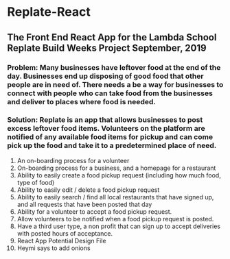 <h1>Replate-React</h1>
<h2>The Front End React App for the Lambda School Replate Build Weeks Project September, 2019</h2>

<h3>Problem: Many businesses have leftover food at the end of the day. Businesses end up disposing of good food that other people are in need of. There needs a be a way for businesses to connect with people who can take food from the businesses and deliver to places where food is needed.</h3>

<h3>Solution: Replate is an app that allows businesses to post excess leftover food items. Volunteers on the platform are notified of any available food items for pickup and can come pick up the food and take it to a predetermined place of need.</h3>

<ol>
  <li>An on-boarding process for a volunteer</li>
  <li>On-boarding process for a business, and a homepage for a restaurant</li>
  <li>Ability to easily create a food pickup request (including how much food, type of food)</li>
  <li>Ability to easily edit / delete a food pickup request</li>
  <li>Ability to easily search / find all local restaurants that have signed up, and all requests that have been posted that day</li>
  <li>Ability for a volunteer to accept a food pickup request.</li>
  <li>Allow volunteers to be notified when a food pickup request is posted.</li>
  <li>Have a third user type, a non profit that can sign up to accept deliveries with posted hours of acceptance.</li>
  <li>React App Potential Design File</li>
  <li>Heymi says to add onions</li>
</ol>
